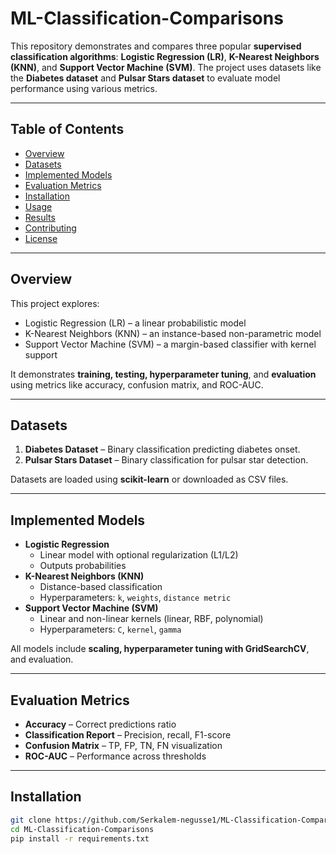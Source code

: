 # ML-Classification-Comparisons

This repository demonstrates and compares three popular **supervised classification algorithms**: **Logistic Regression (LR)**, **K-Nearest Neighbors (KNN)**, and **Support Vector Machine (SVM)**. The project uses datasets like the **Diabetes dataset** and **Pulsar Stars dataset** to evaluate model performance using various metrics.

---

## **Table of Contents**

- [Overview](#overview)  
- [Datasets](#datasets)  
- [Implemented Models](#implemented-models)  
- [Evaluation Metrics](#evaluation-metrics)  
- [Installation](#installation)  
- [Usage](#usage)  
- [Results](#results)  
- [Contributing](#contributing)  
- [License](#license)  

---

## **Overview**

This project explores:

- Logistic Regression (LR) – a linear probabilistic model  
- K-Nearest Neighbors (KNN) – an instance-based non-parametric model  
- Support Vector Machine (SVM) – a margin-based classifier with kernel support  

It demonstrates **training, testing, hyperparameter tuning**, and **evaluation** using metrics like accuracy, confusion matrix, and ROC-AUC.

---

## **Datasets**

1. **Diabetes Dataset** – Binary classification predicting diabetes onset.  
2. **Pulsar Stars Dataset** – Binary classification for pulsar star detection.  

Datasets are loaded using **scikit-learn** or downloaded as CSV files.

---

## **Implemented Models**

- **Logistic Regression**  
  - Linear model with optional regularization (L1/L2)  
  - Outputs probabilities  
- **K-Nearest Neighbors (KNN)**  
  - Distance-based classification  
  - Hyperparameters: `k`, `weights`, `distance metric`  
- **Support Vector Machine (SVM)**  
  - Linear and non-linear kernels (linear, RBF, polynomial)  
  - Hyperparameters: `C`, `kernel`, `gamma`  

All models include **scaling, hyperparameter tuning with GridSearchCV**, and evaluation.

---

## **Evaluation Metrics**

- **Accuracy** – Correct predictions ratio  
- **Classification Report** – Precision, recall, F1-score  
- **Confusion Matrix** – TP, FP, TN, FN visualization  
- **ROC-AUC** – Performance across thresholds  

---

## **Installation**

```bash
git clone https://github.com/Serkalem-negusse1/ML-Classification-Comparisons.git
cd ML-Classification-Comparisons
pip install -r requirements.txt
